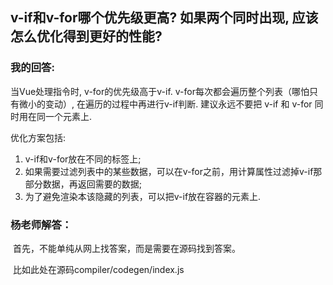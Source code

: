 v-if和v-for哪个优先级更高? 如果两个同时出现, 应该怎么优化得到更好的性能?
---------


### 我的回答:

当Vue处理指令时, v-for的优先级高于v-if. v-for每次都会遍历整个列表（哪怕只有微小的变动）, 在遍历的过程中再进行v-if判断. 建议永远不要把 v-if 和 v-for 同时用在同一个元素上.

优化方案包括:

1. v-if和v-for放在不同的标签上;
2. 如果需要过滤列表中的某些数据，可以在v-for之前，用计算属性过滤掉v-if那部分数据，再返回需要的数据;
3. 为了避免渲染本该隐藏的列表，可以把v-if放在容器的元素上.



### 杨老师解答：

​	首先，不能单纯从网上找答案，而是需要在源码找到答案。

​	比如此处在源码compiler/codegen/index.js

​	
